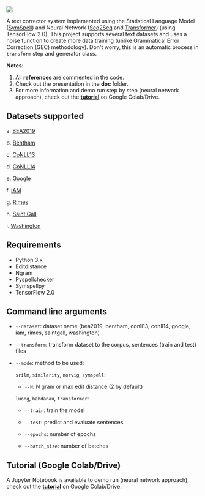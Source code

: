 <img src="https://github.com/arthurflor23/text-correction/blob/master/doc/image/header.png?raw=true">

A text corrector system implemented using the Statistical Language Model ([SymSpell](https://github.com/mammothb/symspellpy)) and Neural Network ([Seq2Seq](https://towardsdatascience.com/seq2seq-model-in-tensorflow-ec0c557e560f) and [Transformer](https://www.tensorflow.org/tutorials/text/transformer)) (using TensorFlow 2.0). This project supports several text datasets and uses a noise function to create more data training (unlike Grammatical Error Correction (GEC) methodology). Don't worry, this is an automatic process in `transform` step and generator class.

**Notes**:
1. All **references** are commented in the code.
2. Check out the presentation in the **doc** folder.
3. For more information and demo run step by step (neural network approach), check out the **[tutorial](https://github.com/arthurflor23/text-correction/blob/master/src/tutorial.ipynb)** on Google Colab/Drive.

## Datasets supported

a. [BEA2019](https://www.cl.cam.ac.uk/research/nl/bea2019st/)

b. [Bentham](http://transcriptorium.eu/datasets/bentham-collection/)

c. [CoNLL13](https://www.comp.nus.edu.sg/~nlp/conll13st.html)

d. [CoNLL14](https://www.comp.nus.edu.sg/~nlp/conll14st.html)

e. [Google](https://ai.google/research/pubs/pub41880)

f. [IAM](http://www.fki.inf.unibe.ch/databases/iam-handwriting-database)

g. [Rimes](http://www.a2ialab.com/doku.php?id=rimes_database:start)

h. [Saint Gall](http://www.fki.inf.unibe.ch/databases/iam-historical-document-database/saint-gall-database)

i. [Washington](http://www.fki.inf.unibe.ch/databases/iam-historical-document-database/washington-database)

## Requirements

* Python 3.x
* Editdistance
* Ngram
* Pyspellchecker
* Symspellpy
* TensorFlow 2.0

## Command line arguments

* `--dataset`: dataset name (bea2019, bentham, conll13, conll14, google, iam, rimes, saintgall, washington)
* `--transform`: transform dataset to the corpus, sentences (train and test) files
* `--mode`: method to be used:

  `srilm`, `similarity`, `norvig`, `symspell`:

    * `--N`: N gram or max edit distance (2 by default)

  `luong`, `bahdanau`, `transformer`:

    * `--train`: train the model

    * `--test`: predict and evaluate sentences

    * `--epochs`: number of epochs

    * `--batch_size`: number of batches

## Tutorial (Google Colab/Drive)

A Jupyter Notebook is available to demo run (neural network approach), check out the **[tutorial](https://github.com/arthurflor23/text-correction/blob/master/src/tutorial.ipynb)** on Google Colab/Drive.